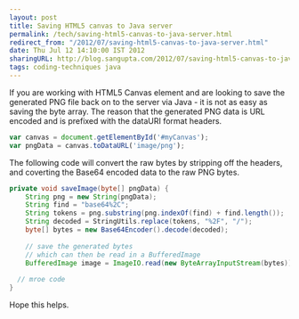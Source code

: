 ```yaml
---
layout: post
title: Saving HTML5 canvas to Java server
permalink: /tech/saving-html5-canvas-to-java-server.html
redirect_from: "/2012/07/saving-html5-canvas-to-java-server.html"
date: Thu Jul 12 14:10:00 IST 2012
sharingURL: http://blog.sangupta.com/2012/07/saving-html5-canvas-to-java-server.html
tags: coding-techniques java
---
```


If you are working with HTML5 Canvas element and are looking to save the generated PNG file 
back on to the server via Java - it is not as easy as saving the byte array. The reason that 
the generated PNG data is URL encoded and is prefixed with the dataURI format headers.
<!-- break here -->

```javascript
var canvas = document.getElementById('#myCanvas');
var pngData = canvas.toDataURL('image/png');
```

The following code will convert the raw bytes by stripping off the headers, and coverting the Base64 encoded data to the raw PNG bytes.

```java
private void saveImage(byte[] pngData) {
    String png = new String(pngData);
    String find = "base64%2C";
    String tokens = png.substring(png.indexOf(find) + find.length());
    String decoded = StringUtils.replace(tokens, "%2F", "/");
    byte[] bytes = new Base64Encoder().decode(decoded);
 
    // save the generated bytes
    // which can then be read in a BufferedImage
    BufferedImage image = ImageIO.read(new ByteArrayInputStream(bytes));
  
  // mroe code
}
```

Hope this helps.
